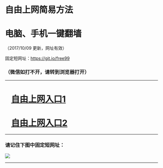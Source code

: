 ﻿# 自由上网简易方法

# 电脑、手机一键翻墙

（2017/10/09 更新，网址有效）

固定短网址：https://git.io/free99

### （微信如打不开，请转到浏览器打开）


***





# &nbsp;&nbsp; <a href="http://ft601915356.fwq-tz-1001.info/fwqtz01.html?t=100900116258 " target="_blank">自由上网入口1</a>
# &nbsp;&nbsp; <a href="http://ft766727296.fwq-tz-1002.info/fwqtz02.html?t=100900122516 " target="_blank">自由上网入口2</a>
***

### 请记住下图中固定短网址：

<img src="https://s3-us-west-2.amazonaws.com/fwq-1001/yjfq-20170905okok.png" /> 


***


